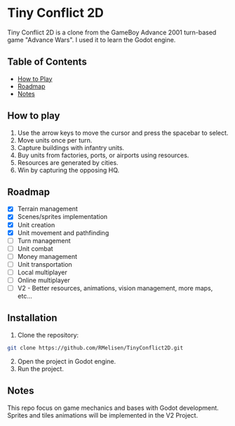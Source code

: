 # Tiny Conflict 2D

Tiny Conflict 2D is a clone from the GameBoy Advance 2001 turn-based game "Advance Wars". I used it to learn the Godot engine.

## Table of Contents

- [How to Play](#how-to-play)
- [Roadmap](#roadmap)
- [Notes](#notes)

## How to play

1. Use the arrow keys to move the cursor and press the spacebar to select.
2. Move units once per turn.
3. Capture buildings with infantry units.
4. Buy units from factories, ports, or airports using resources.
5. Resources are generated by cities.
6. Win by capturing the opposing HQ.

## Roadmap

- [X] Terrain management
- [X] Scenes/sprites implementation
- [X] Unit creation
- [X] Unit movement and pathfinding
- [ ] Turn management
- [ ] Unit combat
- [ ] Money management
- [ ] Unit transportation
- [ ] Local multiplayer
- [ ] Online multiplayer 
- [ ] V2 - Better resources, animations, vision management, more maps, etc...

## Installation

1. Clone the repository:
```bash
git clone https://github.com/RMelisen/TinyConflict2D.git
```
2. Open the project in Godot engine.
3. Run the project.

## Notes

This repo focus on game mechanics and bases with Godot development. Sprites and tiles animations will be implemented in the V2 Project.
